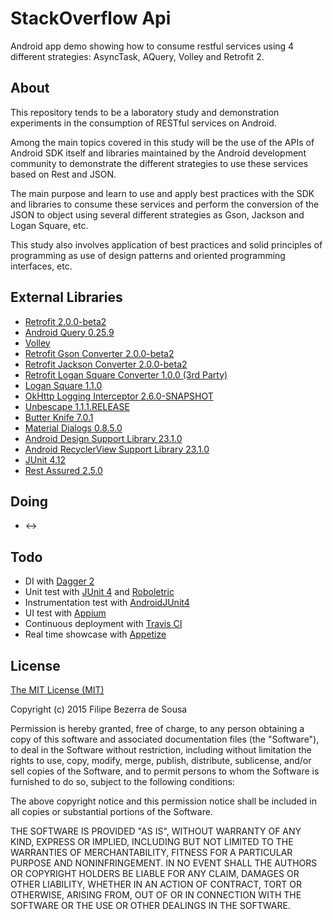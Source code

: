 # StackOverflow Api

Android app demo showing how to consume restful services using 4 different strategies: AsyncTask, AQuery, Volley and Retrofit 2.

About
-----

This repository tends to be a laboratory study and demonstration experiments in the consumption of RESTful services on Android.

Among the main topics covered in this study will be the use of the APIs of Android SDK itself and libraries maintained by the Android development community to demonstrate the different strategies to use these services based on Rest and JSON.

The main purpose and learn to use and apply best practices with the SDK and libraries to consume these services and perform the conversion of the JSON to object using several different strategies as Gson, Jackson and Logan Square, etc.

This study also involves application of best practices and solid principles of programming as use of design patterns and oriented programming interfaces, etc.

External Libraries
------------------

* [Retrofit 2.0.0-beta2][1]
* [Android Query 0.25.9][2]
* [Volley][3]
* [Retrofit Gson Converter 2.0.0-beta2][4]
* [Retrofit Jackson Converter 2.0.0-beta2][5]
* [Retrofit Logan Square Converter 1.0.0 (3rd Party)][6]
* [Logan Square 1.1.0][7]
* [OkHttp Logging Interceptor 2.6.0-SNAPSHOT][8]
* [Unbescape 1.1.1.RELEASE][9]
* [Butter Knife 7.0.1][10]
* [Material Dialogs 0.8.5.0][11]
* [Android Design Support Library 23.1.0][12]
* [Android RecyclerView Support Library 23.1.0][13]
* [JUnit 4.12][14]
* [Rest Assured 2.5.0][15]

Doing
-----

* <->

Todo
----

* DI with [Dagger 2][18]
* Unit test with [JUnit 4][14] and [Roboletric][21]
* Instrumentation test with [AndroidJUnit4][22]
* UI test with [Appium][19]
* Continuous deployment with [Travis CI][17]
* Real time showcase with [Appetize][20]
 
License
-------

[The MIT License (MIT)][16]

Copyright (c) 2015 Filipe Bezerra de Sousa

Permission is hereby granted, free of charge, to any person obtaining a copy
of this software and associated documentation files (the "Software"), to deal
in the Software without restriction, including without limitation the rights
to use, copy, modify, merge, publish, distribute, sublicense, and/or sell
copies of the Software, and to permit persons to whom the Software is
furnished to do so, subject to the following conditions:

The above copyright notice and this permission notice shall be included in all
copies or substantial portions of the Software.

THE SOFTWARE IS PROVIDED "AS IS", WITHOUT WARRANTY OF ANY KIND, EXPRESS OR
IMPLIED, INCLUDING BUT NOT LIMITED TO THE WARRANTIES OF MERCHANTABILITY,
FITNESS FOR A PARTICULAR PURPOSE AND NONINFRINGEMENT. IN NO EVENT SHALL THE
AUTHORS OR COPYRIGHT HOLDERS BE LIABLE FOR ANY CLAIM, DAMAGES OR OTHER
LIABILITY, WHETHER IN AN ACTION OF CONTRACT, TORT OR OTHERWISE, ARISING FROM,
OUT OF OR IN CONNECTION WITH THE SOFTWARE OR THE USE OR OTHER DEALINGS IN THE
SOFTWARE.

[1]: https://github.com/square/retrofit
[2]: https://code.google.com/p/android-query/
[3]: https://android.googlesource.com/platform/frameworks/volley
[4]: https://github.com/square/retrofit/tree/master/retrofit-converters/gson
[5]: https://github.com/square/retrofit/tree/master/retrofit-converters/jackson
[6]: https://github.com/aurae/retrofit-logansquare
[7]: https://github.com/bluelinelabs/LoganSquare
[8]: https://github.com/square/okhttp/tree/master/okhttp-logging-interceptor
[9]: https://github.com/unbescape/unbescape
[10]: https://github.com/JakeWharton/ButterKnife
[11]: https://github.com/afollestad/material-dialogs
[12]: http://developer.android.com/intl/pt-br/tools/support-library/features.html#design
[13]: http://developer.android.com/intl/pt-br/tools/support-library/features.html#v7-recyclerview
[14]: https://github.com/junit-team/junit
[15]: https://github.com/jayway/rest-assured
[16]: http://choosealicense.com/licenses/mit/
[17]: https://travis-ci.org/
[18]: https://github.com/google/dagger/
[19]: http://appium.io/
[20]: https://appetize.io/
[21]: https://github.com/robolectric/robolectric
[22]: https://developer.android.com/intl/pt-br/tools/testing-support-library/index.html
